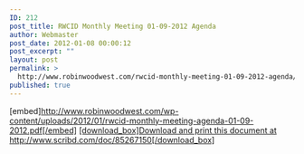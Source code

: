 ```yaml
---
ID: 212
post_title: RWCID Monthly Meeting 01-09-2012 Agenda
author: Webmaster
post_date: 2012-01-08 00:00:12
post_excerpt: ""
layout: post
permalink: >
  http://www.robinwoodwest.com/rwcid-monthly-meeting-01-09-2012-agenda/
published: true
---
```

[embed]http://www.robinwoodwest.com/wp-content/uploads/2012/01/rwcid-monthly-meeting-agenda-01-09-2012.pdf[/embed]
<a href="http://www.scribd.com/doc/85267150" target="_blank">[download_box]Download and print this document at http://www.scribd.com/doc/85267150[/download_box]</a>